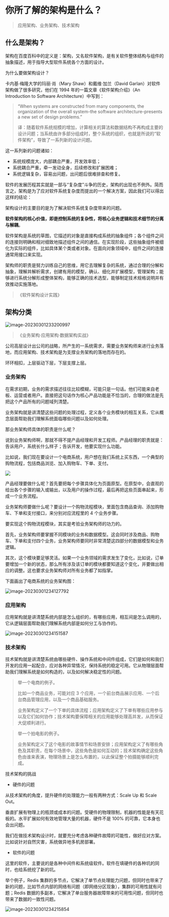# 你所了解的架构是什么？

> 应用架构、业务架构、技术架构

## 什么是架构？

架构在百度百科中的定义是：架构，又名软件架构，是有关软件整体结构与组件的抽象描述，用于指导大型软件系统各个方面的设计。

为什么要做架构设计？

卡内基·梅隆大学的玛丽·肖（Mary Shaw）和戴维·加兰（David Garlan）对软件架构做了很多研究，他们在 1994 年的一篇文章《软件架构介绍》（An Introduction to Software Architecture）中写到：

> “When systems are constructed from many components, the organization of the overall system-the software architecture-presents a new set of design problems.”
>
> 译：随着软件系统规模的增加，计算相关的算法和数据结构不再构成主要的设计问题；当系统由许多部分组成时，整个系统的组织，也就是所说的“软件架构”，导致了一系列新的设计问题。

这一系列新的问题诸如：

- 系统规模庞大，内部耦合严重，开发效率低；
- 系统耦合严重，牵一发动全身，后续修改和扩展困难；
- 系统逻辑复杂，容易出问题，出问题后很难排查和修复。

软件的发展历程其实就是一部与“复杂度”斗争的历史，架构的出现也不例外。简而言之，架构是为了应对软件系统复杂度而提出的一个解决方案，因此我们可以得出这样的结论：

架构设计的主要目的是为了解决软件系统复杂度带来的问题。



**软件架构的核心价值，即是控制系统的复杂性，将核心业务逻辑和技术细节的分离与解耦**。

软件架构是系统的草图，它描述的对象是直接构成系统的抽象组件；各个组件之间的连接则明确和相对细致地描述组件之间的通信。在实现阶段，这些抽象组件被细化为实际的组件，比如具体某个类或者对象。在面向对象领域中，组件之间的连接通常用接口来实现。

架构师的职责是努力训练自己的思维，用它去理解复杂的系统，通过合理的分解和抽象，理解并解析需求，创建有用的模型，确认、细化并扩展模型，管理架构；能够进行系统分解形成整体架构，能够正确的技术选型，能够制定技术规格说明并有效推动实施落地。

> 《软件架构设计实践》

## 架构分类

![image-20230301233200997](https://technotes.oss-cn-shenzhen.aliyuncs.com/2023/202303012332076.png)

> 《业务架构·应用架构·数据架构实战》

公司高层设计出公司的战略，所产生的一系统需求，需要业务架构师来进行业务落地，而应用架构、技术架构是为支撑业务架构的落地而存在的。

环环相扣，上层驱动下层，下层支撑上层。

### 业务架构

在需求初期，业务的需求描述往往比较模糊，可能只是一句话。他们可能来自老板、运营或者用户。直接把这句话作为核心产品功能是不恰当的，合理的做法是先把这个产品所有的问题域列清楚。

业务架构就是讲清楚这些问题的处理过程，定义各个业务模块的相互关系，它从概念层面帮助我们理解系统面临哪些问题以及如何处理。

那业务架构师具体的职责是什么呢？

说到业务架构师啊，那就不得不提产品经理和开发工程师。产品经理的职责就是：告诉用户，系统长什么样子；告诉开发，他要实现什么功能。

比如说，我们现在要设计一个电商系统，用户想在我们系统上买东西，一个典型的购物流程，包括商品浏览、加入购物车、下单、支付。

![](https://technotes.oss-cn-shenzhen.aliyuncs.com/2021/images/20210722231720.png)

产品经理要做什么呢？首先要把每个步骤具体化为页面原型。在原型中，会直观的给出各个步骤的输入或输出，以及用户的操作过程，最后再把这些页面串起来，形成一个业务流程。

业务架构师要做什么呢？要设计一个购物流程模块，里面包含商品查询、添加购物车、下单和支付接口，来分别对应流程里的 4 个业务步骤。

要实现这个购物流程模块，其实是考验业务架构师的功力的。

首先，业务架构师要掌握不同模块的业务和数据模型。这会同时涉及商品、购物车、下单和支付四个业务，业务架构师要同时非常清楚这四部分的数据模型和业务逻辑。

其次，这个模块要足够灵活。如果一个业务领域的需求发生了变化，比如说，订单要增加一个新的状态，那么所有涉及该订单的模块都要知道这个变化，并要做出相应的调整。这也要求业务架构师对所有业务都了如指掌。

下面画出了电商系统的业务架构图：

![image-20230301234127792](https://technotes.oss-cn-shenzhen.aliyuncs.com/2023/202303012341825.png)



### 应用架构

应用架构就是讲清楚系统内部是怎么组织的，有哪些应用，相互间是怎么调用的，它从逻辑层面帮助我们理解系统内部是如何分工与协作的。

![image-20230301234151587](https://technotes.oss-cn-shenzhen.aliyuncs.com/2023/202303012341623.png)



### 技术架构

技术架构就是讲清楚系统由哪些硬件、操作系统和中间件组成，它们是如何和我们开发的应用一起配合，应对各种异常情况，保持系统的稳定可用。它从物理层面帮助我们理解系统是如何构造的，以及如何解决稳定性的问题。

> 举一个电商的例子。
>
> 比如一个商品业务，可能对应 3 个应用，一个前台商品展示应用、一个后台商品管理应用，以及一个商品基础服务。
>
> 业务架构定义了一个下单的具体流程；应用架构定义了下单有哪些应用参与以及它们如何协作；技术架构要保障相关的应用能够处理高并发，从而保证大促顺利进行。

> 举一个拍电影的例子。
>
> 业务架构定义了这个电影的故事情节和场景安排；应用架构定义了有哪些角色及其职责，在每个场景中，这些角色是如何互动的；技术架构确定这些角色由谁来表演，物理场景上是怎么布置的，以此保证整个拍摄能够顺利完成。

技术架构的挑战

- 硬件的问题

从技术架构的角度，提升硬件的处理能力一般有两种方式：Scale Up 和 Scale Out。

垂直扩展有物理上的瓶颈或成本的问题。受硬件的物理限制，机器的性能是有天花板的。水平扩展如何有效地管理大量的机器，硬件不是 100% 的可靠，它本身也会出问题。

我们在做技术架构设计时，就要充分考虑各种硬件故障的可能性，做好应对方案。比如说针对自然灾害，系统做异地多机房部署。

- 软件的问题

这里的软件，主要说的是各种中间件和系统级软件。软件在填硬件的各种坑的同时，也给系统挖了新的坑。

举个例子，Redis 集群的多节点，它解决了单节点处理能力问题，但同时也带来了新的问题，比如节点内部的网络有问题（即网络分区现象），集群的可用性就有问题；Redis 数据的多副本，它解决了单台服务器故障带来的可用性问题，但同时也带来了数据的一致性问题。

![image-20230301234215854](https://technotes.oss-cn-shenzhen.aliyuncs.com/2023/202303012342895.png)
